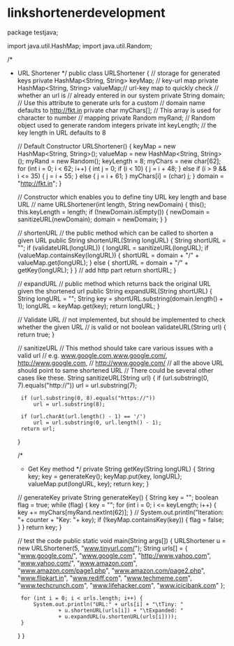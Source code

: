 # linkshortenerdevelopment
package testjava;

import java.util.HashMap;
import java.util.Random;

/*
 * URL Shortener
 */
public class URLShortener {
	// storage for generated keys
	private HashMap<String, String> keyMap; // key-url map
	private HashMap<String, String> valueMap;// url-key map to quickly check
												// whether an url is
	// already entered in our system
	private String domain; // Use this attribute to generate urls for a custom
							// domain name defaults to http://fkt.in
	private char myChars[]; // This array is used for character to number
							// mapping
	private Random myRand; // Random object used to generate random integers
	private int keyLength; // the key length in URL defaults to 8

	// Default Constructor
	URLShortener() {
		keyMap = new HashMap<String, String>();
		valueMap = new HashMap<String, String>();
		myRand = new Random();
		keyLength = 8;
		myChars = new char[62];
		for (int i = 0; i < 62; i++) {
			int j = 0;
			if (i < 10) {
				j = i + 48;
			} else if (i > 9 && i <= 35) {
				j = i + 55;
			} else {
				j = i + 61;
			}
			myChars[i] = (char) j;
		}
		domain = "http://fkt.in";
	}

	// Constructor which enables you to define tiny URL key length and base URL
	// name
	URLShortener(int length, String newDomain) {
		this();
		this.keyLength = length;
		if (!newDomain.isEmpty()) {
			newDomain = sanitizeURL(newDomain);
			domain = newDomain;
		}
	}

	// shortenURL
	// the public method which can be called to shorten a given URL
	public String shortenURL(String longURL) {
		String shortURL = "";
		if (validateURL(longURL)) {
			longURL = sanitizeURL(longURL);
			if (valueMap.containsKey(longURL)) {
				shortURL = domain + "/" + valueMap.get(longURL);
			} else {
				shortURL = domain + "/" + getKey(longURL);
			}
		}
		// add http part
		return shortURL;
	}

	// expandURL
	// public method which returns back the original URL given the shortened url
	public String expandURL(String shortURL) {
		String longURL = "";
		String key = shortURL.substring(domain.length() + 1);
		longURL = keyMap.get(key);
		return longURL;
	}

	// Validate URL
	// not implemented, but should be implemented to check whether the given URL
	// is valid or not
	boolean validateURL(String url) {
		return true;
	}

	// sanitizeURL
	// This method should take care various issues with a valid url
	// e.g. www.google.com,www.google.com/, http://www.google.com,
	// http://www.google.com/
	// all the above URL should point to same shortened URL
	// There could be several other cases like these.
	String sanitizeURL(String url) {
		if (url.substring(0, 7).equals("http://"))
			url = url.substring(7);

		if (url.substring(0, 8).equals("https://"))
			url = url.substring(8);

		if (url.charAt(url.length() - 1) == '/')
			url = url.substring(0, url.length() - 1);
		return url;
	}

	/*
	 * Get Key method
	 */
	private String getKey(String longURL) {
		String key;
		key = generateKey();
		keyMap.put(key, longURL);
		valueMap.put(longURL, key);
		return key;
	}

	// generateKey
	private String generateKey() {
		String key = "";
		boolean flag = true;
		while (flag) {
			key = "";
			for (int i = 0; i <= keyLength; i++) {
				key += myChars[myRand.nextInt(62)];
			}
			// System.out.println("Iteration: "+ counter + "Key: "+ key);
			if (!keyMap.containsKey(key)) {
				flag = false;
			}
		}
		return key;
	}

	// test the code
	public static void main(String args[]) {
		URLShortener u = new URLShortener(5, "www.tinyurl.com/");
		String urls[] = { "www.google.com/", "www.google.com",
				"http://www.yahoo.com", "www.yahoo.com/", "www.amazon.com",
				"www.amazon.com/page1.php", "www.amazon.com/page2.php",
				"www.flipkart.in", "www.rediff.com", "www.techmeme.com",
				"www.techcrunch.com", "www.lifehacker.com", "www.icicibank.com" };

		for (int i = 0; i < urls.length; i++) {
			System.out.println("URL:" + urls[i] + "\tTiny: "
					+ u.shortenURL(urls[i]) + "\tExpanded: "
					+ u.expandURL(u.shortenURL(urls[i])));
		}
	}
}
